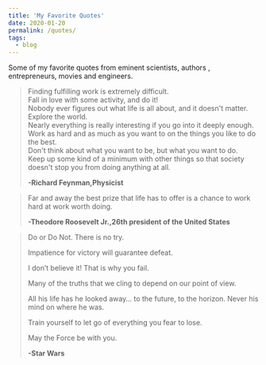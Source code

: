 ```yaml
---
title: 'My Favorite Quotes'
date: 2020-01-20
permalink: /quotes/
tags:
  - blog
---
```


Some of my favorite quotes from eminent scientists, authors , entrepreneurs, movies and engineers.


>Finding fulfilling work is extremely difficult.  
>Fall in love with some activity, and do it!  
>Nobody ever figures out what life is all about, and it doesn't matter.  
>Explore the world.  
>Nearly everything is really interesting if you go into it deeply enough.  
>Work as hard and as much as you want to on the things you like to do the best.  
>Don't think about what you want to be, but what you want to do.  
>Keep up some kind of a minimum with other things so that society doesn't stop you from doing anything at all.  
>
>**-Richard Feynman,Physicist**


>Far and away the best prize that life has to offer is a chance to work hard at work worth doing.  
>
>**-Theodore Roosevelt Jr.,26th president of the United States**

>Do or Do Not. There is no try.
>
>Impatience for victory will guarantee defeat.
>
>I don’t believe it! That is why you fail.
>
>Many of the truths that we cling to depend on our point of view.
>
>All his life has he looked away… to the future, to the horizon. Never his mind on where he was.
>
>Train yourself to let go of everything you fear to lose.
>
>May the Force be with you.
>
>**-Star Wars**



